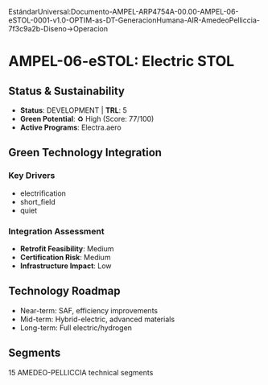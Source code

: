 EstándarUniversal:Documento-AMPEL-ARP4754A-00.00-AMPEL-06-eSTOL-0001-v1.0-OPTIM-as-DT-GeneracionHumana-AIR-AmedeoPelliccia-7f3c9a2b-Diseno→Operacion

# AMPEL-06-eSTOL: Electric STOL

## Status & Sustainability
- **Status**: DEVELOPMENT | **TRL**: 5
- **Green Potential**: ♻️ High (Score: 77/100)
- **Active Programs**: Electra.aero

## Green Technology Integration
### Key Drivers
- electrification
- short_field
- quiet

### Integration Assessment
- **Retrofit Feasibility**: Medium
- **Certification Risk**: Medium
- **Infrastructure Impact**: Low

## Technology Roadmap
- Near-term: SAF, efficiency improvements
- Mid-term: Hybrid-electric, advanced materials
- Long-term: Full electric/hydrogen

## Segments
15 AMEDEO-PELLICCIA technical segments
